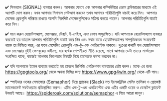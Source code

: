 


✔ সিগন্যাল (SIGNAL) ব্যবহার করুন। আপনার ফোনে এবং আপনার কম্পিউটারে ক্রোম ব্রাউজারের মাধ্যমে এই অ্যাপটি যোগ করুন। যখন আপনার সিগনাল সেটআপ করবেন তখন আপনার পরিচিতিগুলি যাচাই করে নিন। আপনার মেসেজ থ্রেডগুলি পরিষ্কার রাখতে আপনি নিরুদ্দিষ্ট মেসেজগুলিকেও সক্রিয় করতে পারেন। আপনার পরিচিতিগুলি যাচাই করে নিন।

✔ মনে করুন হোয়াটসঅ্যাপ, মেসেঞ্জার, টেক্সট, ই-মেইল, এবং ফোন অসুরক্ষিত। যদি আপনাকে হোয়াটসঅ্যাপ ব্যবহার করতেই হয় তাহলে আপনার পরিচিতিগুলি যাচাই করে নিন এবং সবার যাতে হোয়াটসঅ্যাপের সাম্প্রতিকতম সংস্করণটি থাকে তা নিশ্চিত করে, এর ফলে মেসেজিং থ্রেডগুলি এন্ড-টু-এন্ড এনক্রিপ্টেড থাকবে। দুঃখের কথাটি হল হোয়াটসঅ্যাপ এবং মেসেঞ্জার দুইই ফেসবুকের অধীনস্থ, যার দ্ব্যর্থক গোপনীয়তা নীতি রয়েছে, সাথে আপনার ডেটা তাদের সার্ভারেও সংরক্ষিত থাকে, কাজেই আপনার নিরাপত্তার বিষয়টি নিয়ে তাদেরকে ভরসা করবেন না। 

✔ যদি আপনাকে ইমেল ব্যবহার করতেই হয় তাহলে জিপিজি এনক্রিপশন ব্যবহারের চেষ্টা করুন। ম্যাক এর জন্য https://gpgtools.org/ থেকে অথবা পিসির জন্য https://www.gpg4win.org/ থেকে এটি পান।

✔ স্পাইডার ওকের সেমাফোর (Semaphor) দিয়ে স্ল্যাকের (Slack) মত ইলেকট্রনিক মেলিং তালিকা ও প্রোজেক্ট ম্যানেজমেন্ট সফটওয়্যার প্রতিস্থাপিত করুন। এটির এন্ড-টু-এন্ড এনক্রিপ্টেড এবং এটির একটি ওয়েব ও ডেস্কটপ ক্লায়েন্ট উভয়ই আছে। https://spideroak.com/solutions/semaphor এ গিয়ে আরো জানুন।